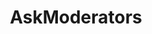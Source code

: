 ---
title: AskModerators
crosslinks:
- help
- modnews
- food
- The_Donald
- ModSupport
- announcements
- raerth
- ModerationTheory
- Showerthoughts
- relationships
- example
- Ice_Poseidon
- modhelp
- AskReddit
- OutOfTheLoop
- videos
- stopdrinking
---